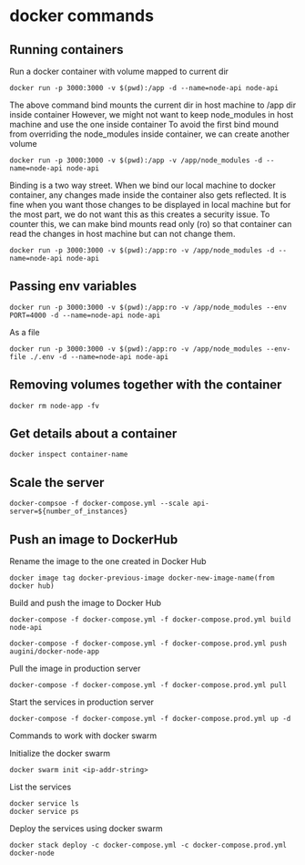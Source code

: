 # docker commands

## Running containers

Run a docker container with volume mapped to current dir

```shell
docker run -p 3000:3000 -v $(pwd):/app -d --name=node-api node-api
```

The above command bind mounts the current dir in host machine to /app dir inside container
However, we might not want to keep node_modules in host machine and use the one inside container
To avoid the first bind mound from overriding the node_modules inside container, we can create another volume

```shell
docker run -p 3000:3000 -v $(pwd):/app -v /app/node_modules -d --name=node-api node-api
```

Binding is a two way street. When we bind our local machine to docker container, any changes made inside the container
also gets reflected. It is fine when you want those changes to be displayed in local machine but for the most part, we do not want this as this creates a security issue.
To counter this, we can make bind mounts read only (ro) so that container can read the changes in host machine but can not change them.

```shell
docker run -p 3000:3000 -v $(pwd):/app:ro -v /app/node_modules -d --name=node-api node-api
```

## Passing env variables

```shell
docker run -p 3000:3000 -v $(pwd):/app:ro -v /app/node_modules --env PORT=4000 -d --name=node-api node-api
```

As a file

```shell
docker run -p 3000:3000 -v $(pwd):/app:ro -v /app/node_modules --env-file ./.env -d --name=node-api node-api
```

## Removing volumes together with the container

```shell
docker rm node-app -fv
```

## Get details about a container

```shell
docker inspect container-name
```

## Scale the server

```shell
docker-compsoe -f docker-compose.yml --scale api-server=${number_of_instances}
```

## Push an image to DockerHub

Rename the image to the one created in Docker Hub

```
docker image tag docker-previous-image docker-new-image-name(from docker hub)
```

Build and push the image to Docker Hub

```
docker-compose -f docker-compose.yml -f docker-compose.prod.yml build node-api
```

```
docker-compose -f docker-compose.yml -f docker-compose.prod.yml push augini/docker-node-app
```

Pull the image in production server

```
docker-compose -f docker-compose.yml -f docker-compose.prod.yml pull
```

Start the services in production server

```
docker-compose -f docker-compose.yml -f docker-compose.prod.yml up -d
```

Commands to work with docker swarm

Initialize the docker swarm

```
docker swarm init <ip-addr-string>
```

List the services

```
docker service ls
docker service ps
```

Deploy the services using docker swarm

```
docker stack deploy -c docker-compose.yml -c docker-compose.prod.yml docker-node
```

